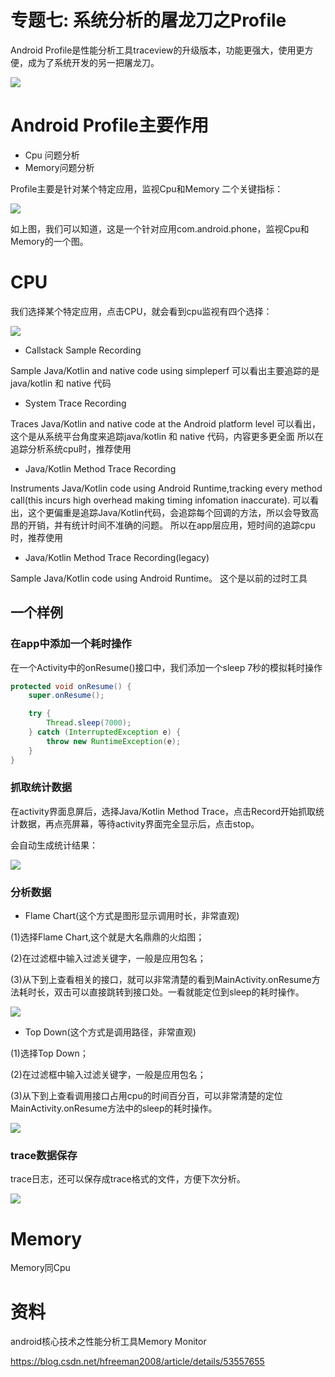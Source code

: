 # 专题七: 系统分析的屠龙刀之Profile

Android Profile是性能分析工具traceview的升级版本，功能更强大，使用更方便，成为了系统开发的另一把屠龙刀。

<img src="..\Images\log_sword.png">

# Android Profile主要作用
- Cpu 问题分析
- Memory问题分析

Profile主要是针对某个特定应用，监视Cpu和Memory 二个关键指标：

<img src="profile_whole.png">

如上图，我们可以知道，这是一个针对应用com.android.phone，监视Cpu和Memory的一个图。


# CPU

我们选择某个特定应用，点击CPU，就会看到cpu监视有四个选择：

<img src="cpu_whole.png">


- Callstack Sample Recording

Sample Java/Kotlin and native code using simpleperf
可以看出主要追踪的是java/kotlin 和 native 代码


- System Trace Recording

Traces Java/Kotlin and native code at the Android platform level
可以看出，这个是从系统平台角度来追踪java/kotlin 和 native 代码，内容更多更全面
所以在追踪分析系统cpu时，推荐使用

- Java/Kotlin Method Trace Recording

Instruments Java/Kotlin code using Android Runtime,tracking every method call(this incurs high overhead making timing infomation inaccurate).
可以看出，这个更偏重是追踪Java/Kotlin代码，会追踪每个回调的方法，所以会导致高昂的开销，并有统计时间不准确的问题。
所以在app层应用，短时间的追踪cpu时，推荐使用

- Java/Kotlin Method Trace Recording(legacy)

Sample Java/Kotlin code using Android Runtime。
这个是以前的过时工具


## 一个样例

### 在app中添加一个耗时操作

在一个Activity中的onResume()接口中，我们添加一个sleep 7秒的模拟耗时操作

```java
protected void onResume() {
    super.onResume();

    try {
        Thread.sleep(7000);
    } catch (InterruptedException e) {
        throw new RuntimeException(e);
    }
}
```
### 抓取统计数据

在activity界面息屏后，选择Java/Kotlin Method Trace，点击Record开始抓取统计数据，再点亮屏幕，等待activity界面完全显示后，点击stop。

会自动生成统计结果：

<img src="result_show.png">


### 分析数据

- Flame Chart(这个方式是图形显示调用时长，非常直观)

(1)选择Flame Chart,这个就是大名鼎鼎的火焰图；

(2)在过滤框中输入过滤关键字，一般是应用包名；

(3)从下到上查看相关的接口，就可以非常清楚的看到MainActivity.onResume方法耗时长，双击可以直接跳转到接口处。一看就能定位到sleep的耗时操作。


<img src="result_analize.png">


- Top Down(这个方式是调用路径，非常直观)

(1)选择Top Down；

(2)在过滤框中输入过滤关键字，一般是应用包名；

(3)从下到上查看调用接口占用cpu的时间百分百，可以非常清楚的定位MainActivity.onResume方法中的sleep的耗时操作。

<img src="result_analize_top_down.png">


### trace数据保存

trace日志，还可以保存成trace格式的文件，方便下次分析。

<img src="save_trace.png">


# Memory
Memory同Cpu


# 资料
android核心技术之性能分析工具Memory Monitor

https://blog.csdn.net/hfreeman2008/article/details/53557655









